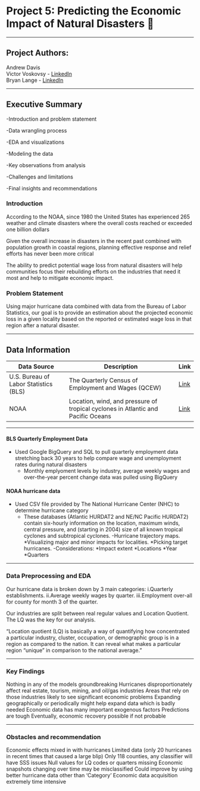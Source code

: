 # Project 5: Predicting the Economic Impact of Natural Disasters :ocean:

---
## Project Authors:

Andrew Davis <br>
Victor Voskovsy  - [LinkedIn](https://www.linkedin.com/in/victorvoskovsky) <br>
Bryan Lange  - [LinkedIn](https://www.linkedin.com/in/bryanrobertlange) 

---
## Executive Summary

-Introduction and problem statement

-Data wrangling process

-EDA and visualizations

-Modeling the data

-Key observations from analysis

-Challenges and limitations

-Final insights and recommendations 

### Introduction

According to the NOAA, since 1980 the United States has experienced 265 weather and climate disasters where the overall costs reached or exceeded one billion dollars 

Given the overall increase in disasters in the recent past combined with population growth in coastal regions, planning effective response and relief efforts has never been more critical

The ability to predict potential wage loss from natural disasters will help communities focus their rebuilding efforts on the industries that need it most and help to mitigate economic impact. 

### Problem Statement

Using major hurricane data combined with data from the Bureau of Labor Statistics, our goal is to provide an estimation about the projected economic loss in a given locality based on the reported or estimated wage loss in that region after a natural disaster.  

---
## Data Information

| Data Source | Description | Link |
| --- | --- | --- |
| U.S. Bureau of Labor Statistics (BLS) | The Quarterly Census of Employment and Wages (QCEW) | [Link](https://www.bls.gov/cew/about-data/data-files-guide.htm)|
| NOAA | Location, wind, and pressure of tropical cyclones in Atlantic and Pacific Oceans | [Link](https://www.kaggle.com/noaa/hurricane-database)|

---

#### BLS Quarterly Employment Data
- Used Google BigQuery and SQL to pull quarterly employment data stretching back 30 years to help compare wage and unemployment rates during natural disasters 
    - Monthly emplyoment levels by industry, average weekly wages and over-the-year percent change data was pulled using BigQuery

#### NOAA hurricane data 
- Used CSV file provided by The National Hurricane Center (NHC) to determine hurricane category
    - These databases (Atlantic HURDAT2 and NE/NC Pacific HURDAT2) contain six-hourly information on the location, maximum winds, central pressure, and (starting in 2004) size of all known tropical cyclones and subtropical cyclones.         -Hurricane trajectory maps. 
           *Visualizing major and minor impacts for localities.
           *Picking target hurricanes.
    -Considerations:
        *Impact extent
        *Locations
        *Year
        *Quarters


---
### Data Preprocessing and EDA

Our hurricane data is broken down by 3 main categories:
i.Quarterly establishments.
ii.Average weekly wages by quarter.
iii.Employment over-all for county for month 3 of the quarter.

Our industries are split between real regular values and Location Quotient. The LQ was the key for our analysis. 

“Location quotient (LQ) is basically a way of quantifying how concentrated a particular industry, cluster, occupation, or demographic group is in a region as compared to the nation. It can reveal what makes a particular region “unique” in comparison to the national average.” 

---
### Key Findings

Nothing in any of the models groundbreaking
Hurricanes disproportionately affect real estate, tourism, mining, and oil/gas industries
Areas that rely on those industries likely to see significant economic problems
Expanding geographically or periodically might help expand data which is badly needed
Economic data has many important exogenous factors 
Predictions are tough
Eventually, economic recovery possible if not probable

---
### Obstacles and recommendation

Economic effects mixed in with hurricanes
Limited data (only 20 hurricanes in recent times that caused a large blip)
Only 118 counties, any classifier will have SSS issues
Null values for LQ codes or quarters missing
Economic snapshots changing over time may be misclassified
Could improve by using better hurricane data other than ‘Category’
Economic data acquisition extremely time intensive



